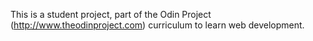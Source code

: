 This is a student project, part of the Odin Project (http://www.theodinproject.com) curriculum to learn web development.
